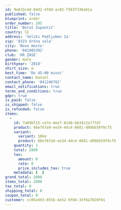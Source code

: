 ```yaml
---
id: 9e633c4d-84d2-4f8d-ac02-f583f336a61a
published: false
blueprint: order
order_number: 395
title: 'Borut Zupančič'
country: SI
address: 'Veliki Podljuben 2a'
zip: '8323 Uršna sela'
city: 'Novo mesto'
phone: '041985392'
club: 'KR ZASE'
gender: male
birthyear: '2010'
shirt_size: m
best_time: 'Do 45:00 minut'
contact_name: Daniel
contact_phone: '041246762'
email_notifications: true
terms_and_conditions: true
gdpr: true
is_paid: false
is_shipped: false
is_refunded: false
items:
  -
    id: 7a09bf15-ce7e-4ee7-8148-b63412a777d7
    product: 66e767a9-ee34-4dc4-8681-d09bb59f0cf5
    variant:
      variant: 10km
      product: 66e767a9-ee34-4dc4-8681-d09bb59f0cf5
    quantity: 1
    total: 2800
    tax:
      amount: 0
      rate: 0
      price_includes_tax: true
    metadata: {  }
grand_total: 2800
items_total: 2800
tax_total: 0
shipping_total: 0
coupon_total: 0
customer: cc05e493-055b-4e52-9f04-33f6a7020f01
---
```

